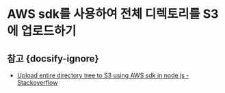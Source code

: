 # AWS sdk를 사용하여 전체 디렉토리를 S3에 업로드하기

## 참고 {docsify-ignore}

- [Upload entire directory tree to S3 using AWS sdk in node js - Stackoverflow](https://stackoverflow.com/questions/27670051/upload-entire-directory-tree-to-s3-using-aws-sdk-in-node-js)
